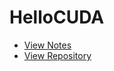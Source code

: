 # HelloCUDA

- [View Notes](https://zhmhbest.github.io/HelloCUDA/notes/index.html)
- [View Repository](https://github.com/zhmhbest/HelloCUDA)
